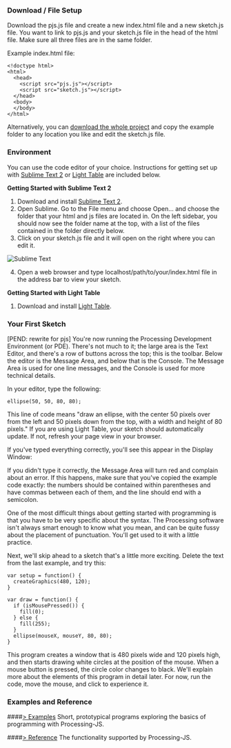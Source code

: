 ### Download / File Setup

Download the pjs.js file and create a new index.html file and a new sketch.js file. You want to link to pjs.js and your sketch.js file in the head of the html file.  Make sure all three files are in the same folder.

Example index.html file:
```
<!doctype html>
<html>
  <head>
    <script src="pjs.js"></script>
    <script src="sketch.js"></script>
  </head>
  <body>
  </body>
</html>
```

Alternatively, you can [download the whole project](https://github.com/lmccart/processing-js/archive/master.zip) and copy the example folder to any location you like and edit the sketch.js file.


### Environment

You can use the code editor of your choice. Instructions for getting set up with [Sublime Text 2](http://www.sublimetext.com/) or [Light Table](www.lighttable.com) are included below.

**Getting Started with Sublime Text 2**

1. Download and install [Sublime Text 2](http://www.sublimetext.com/).
2. Open Sublime. Go to the File menu and choose Open... and choose the folder that your html and js files are located in. On the left sidebar, you should now see the folder name at the top, with a list of the files contained in the folder directly below.
3. Click on your sketch.js file and it will open on the right where you can edit it.

![Sublime Text](http://i.imgur.com/6eSgLGu.png)

4. Open a web browser and type localhost/path/to/your/index.html file in the address bar to view your sketch.


**Getting Started with Light Table**

1. Download and install [Light Table](http://www.lighttable.com).


### Your First Sketch

[PEND: rewrite for pjs]
You're now running the Processing Development Environment (or PDE). There's not much to it; the large area is the Text Editor, and there's a row of buttons across the top; this is the toolbar. Below the editor is the Message Area, and below that is the Console. The Message Area is used for one line messages, and the Console is used for more technical details.

In your editor, type the following:
```
ellipse(50, 50, 80, 80);
```
This line of code means "draw an ellipse, with the center 50 pixels over from the left and 50 pixels down from the top, with a width and height of 80 pixels." If you are using Light Table, your sketch should automatically update. If not, refresh your page view in your browser.

If you've typed everything correctly, you'll see this appear in the Display Window:



If you didn't type it correctly, the Message Area will turn red and complain about an error. If this happens, make sure that you've copied the example code exactly: the numbers should be contained within parentheses and have commas between each of them, and the line should end with a semicolon.

One of the most difficult things about getting started with programming is that you have to be very specific about the syntax. The Processing software isn't always smart enough to know what you mean, and can be quite fussy about the placement of punctuation. You'll get used to it with a little practice.

Next, we'll skip ahead to a sketch that's a little more exciting. Delete the text from the last example, and try this:
```
var setup = function() {
  createGraphics(480, 120);
}

var draw = function() {
  if (isMousePressed()) {
    fill(0);
  } else {
    fill(255);
  }
  ellipse(mouseX, mouseY, 80, 80);
}
```
This program creates a window that is 480 pixels wide and 120 pixels high, and then starts drawing white circles at the position of the mouse. When a mouse button is pressed, the circle color changes to black. We'll explain more about the elements of this program in detail later. For now, run the code, move the mouse, and click to experience it.


### Examples and Reference

####[> Examples](https://github.com/lmccart/processing-js/wiki/Examples)
Short, prototypical programs exploring the basics of programming with Processing-JS.

####[> Reference](https://github.com/lmccart/processing-js/wiki/Reference)
The functionality supported by Processing-JS.
